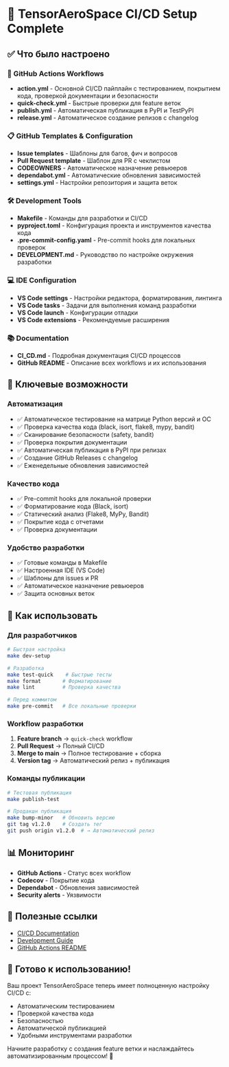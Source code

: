 # 🚀 TensorAeroSpace CI/CD Setup Complete

## ✅ Что было настроено

### 🔧 GitHub Actions Workflows
- **action.yml** - Основной CI/CD пайплайн с тестированием, покрытием кода, проверкой документации и безопасности
- **quick-check.yml** - Быстрые проверки для feature веток
- **publish.yml** - Автоматическая публикация в PyPI и TestPyPI
- **release.yml** - Автоматическое создание релизов с changelog

### 📋 GitHub Templates & Configuration
- **Issue templates** - Шаблоны для багов, фич и вопросов
- **Pull Request template** - Шаблон для PR с чеклистом
- **CODEOWNERS** - Автоматическое назначение ревьюеров
- **dependabot.yml** - Автоматические обновления зависимостей
- **settings.yml** - Настройки репозитория и защита веток

### 🛠️ Development Tools
- **Makefile** - Команды для разработки и CI/CD
- **pyproject.toml** - Конфигурация проекта и инструментов качества кода
- **.pre-commit-config.yaml** - Pre-commit hooks для локальных проверок
- **DEVELOPMENT.md** - Руководство по настройке окружения разработки

### 💻 IDE Configuration
- **VS Code settings** - Настройки редактора, форматирования, линтинга
- **VS Code tasks** - Задачи для выполнения команд разработки
- **VS Code launch** - Конфигурации отладки
- **VS Code extensions** - Рекомендуемые расширения

### 📚 Documentation
- **CI_CD.md** - Подробная документация CI/CD процессов
- **GitHub README** - Описание всех workflows и их использования

## 🎯 Ключевые возможности

### Автоматизация
- ✅ Автоматическое тестирование на матрице Python версий и ОС
- ✅ Проверка качества кода (black, isort, flake8, mypy, bandit)
- ✅ Сканирование безопасности (safety, bandit)
- ✅ Проверка покрытия документации
- ✅ Автоматическая публикация в PyPI при релизах
- ✅ Создание GitHub Releases с changelog
- ✅ Еженедельные обновления зависимостей

### Качество кода
- ✅ Pre-commit hooks для локальной проверки
- ✅ Форматирование кода (Black, isort)
- ✅ Статический анализ (Flake8, MyPy, Bandit)
- ✅ Покрытие кода с отчетами
- ✅ Проверка документации

### Удобство разработки
- ✅ Готовые команды в Makefile
- ✅ Настроенная IDE (VS Code)
- ✅ Шаблоны для issues и PR
- ✅ Автоматическое назначение ревьюеров
- ✅ Защита основных веток

## 🚀 Как использовать

### Для разработчиков
```bash
# Быстрая настройка
make dev-setup

# Разработка
make test-quick    # Быстрые тесты
make format       # Форматирование
make lint         # Проверка качества

# Перед коммитом
make pre-commit   # Все локальные проверки
```

### Workflow разработки
1. **Feature branch** → `quick-check` workflow
2. **Pull Request** → Полный CI/CD
3. **Merge to main** → Полное тестирование + сборка
4. **Version tag** → Автоматический релиз + публикация

### Команды публикации
```bash
# Тестовая публикация
make publish-test

# Продакшн публикация
make bump-minor   # Обновить версию
git tag v1.2.0    # Создать тег
git push origin v1.2.0  # → Автоматический релиз
```

## 📊 Мониторинг

- **GitHub Actions** - Статус всех workflow
- **Codecov** - Покрытие кода
- **Dependabot** - Обновления зависимостей
- **Security alerts** - Уязвимости

## 🔗 Полезные ссылки

- [CI/CD Documentation](.github/CI_CD.md)
- [Development Guide](DEVELOPMENT.md)
- [GitHub Actions README](.github/README.md)

## 🎉 Готово к использованию!

Ваш проект TensorAeroSpace теперь имеет полноценную настройку CI/CD с:
- Автоматическим тестированием
- Проверкой качества кода
- Безопасностью
- Автоматической публикацией
- Удобными инструментами разработки

Начните разработку с создания feature ветки и наслаждайтесь автоматизированным процессом! 🚀